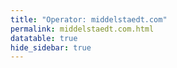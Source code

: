 ```yaml
---
title: "Operator: middelstaedt.com"
permalink: middelstaedt.com.html
datatable: true
hide_sidebar: true
---
```


<div>                        <script type="text/javascript">window.PlotlyConfig = {MathJaxConfig: 'local'};</script>
        <script src="https://cdn.plot.ly/plotly-2.4.2.min.js"></script>                <div id="b7e86924-9a12-4a39-91b5-84ba3495eef8" class="plotly-graph-div" style="height:100%; width:100%;"></div>            <script type="text/javascript">                                    window.PLOTLYENV=window.PLOTLYENV || {};                                    if (document.getElementById("b7e86924-9a12-4a39-91b5-84ba3495eef8")) {                    Plotly.newPlot(                        "b7e86924-9a12-4a39-91b5-84ba3495eef8",                        [{"name":"exit probability (%)","type":"scatter","x":["2022-10-16","2022-10-17","2022-10-18","2022-10-19","2022-10-20","2022-10-21","2022-10-22","2022-10-23","2022-10-24","2022-10-25","2022-10-26","2022-10-27","2022-10-28","2022-10-29","2022-10-30","2022-10-31","2022-11-01","2022-11-02","2022-11-03","2022-11-04","2022-11-05","2022-11-06","2022-11-07","2022-11-08","2022-11-09","2022-11-10","2022-11-11","2022-11-12","2022-11-13","2022-11-14","2022-11-15","2022-11-16","2022-11-17","2022-11-18","2022-11-19","2022-11-20","2022-11-21","2022-11-22","2022-11-23","2022-11-24","2022-11-25","2022-11-26","2022-11-27","2022-11-28","2022-11-29","2022-11-30","2022-12-01","2022-12-02","2022-12-03","2022-12-04","2022-12-05","2022-12-06","2022-12-07","2022-12-08","2022-12-09","2022-12-10","2022-12-11","2022-12-12","2022-12-13","2022-12-14","2022-12-15","2022-12-16","2022-12-17","2022-12-18","2022-12-19","2022-12-20","2022-12-21","2022-12-22","2022-12-23","2022-12-24","2022-12-25","2022-12-26","2022-12-27","2022-12-28","2022-12-29","2022-12-30","2022-12-31","2023-01-01","2023-01-02","2023-01-03","2023-01-04","2023-01-05","2023-01-06","2023-01-07","2023-01-08","2023-01-09","2023-01-10","2023-01-11","2023-01-12","2023-01-13","2023-01-14","2023-01-15","2023-01-16","2023-01-17","2023-01-18","2023-01-19","2023-01-20","2023-01-21","2023-01-22","2023-01-23","2023-01-24","2023-01-25","2023-01-26","2023-01-27","2023-01-28","2023-01-29","2023-01-30","2023-01-31","2023-02-01","2023-02-02","2023-02-03","2023-02-04","2023-02-05","2023-02-06","2023-02-07","2023-02-08","2023-02-09","2023-02-10","2023-02-11","2023-02-12","2023-02-13","2023-02-14","2023-02-15","2023-02-16","2023-02-17","2023-02-18","2023-02-19","2023-02-20","2023-02-21","2023-02-22","2023-02-23","2023-02-24","2023-02-25","2023-02-26","2023-02-27","2023-02-28","2023-03-01","2023-03-02","2023-03-03","2023-03-04","2023-03-05","2023-03-06","2023-03-07","2023-03-08","2023-03-09","2023-03-10","2023-03-11","2023-03-12","2023-03-13","2023-03-14","2023-03-15","2023-03-16","2023-03-17","2023-03-18","2023-03-19","2023-03-20","2023-03-21","2023-03-22","2023-03-23","2023-03-24","2023-03-25","2023-03-26","2023-03-27","2023-03-28","2023-03-29","2023-03-30","2023-03-31","2023-04-01","2023-04-02","2023-04-03","2023-04-04","2023-04-05","2023-04-06","2023-04-07","2023-04-08","2023-04-09","2023-04-10","2023-04-11","2023-04-12","2023-04-13","2023-04-14","2023-04-15","2023-04-16","2023-04-17","2023-04-18","2023-04-19","2023-04-20","2023-04-21","2023-04-22","2023-04-23","2023-04-24","2023-04-25","2023-04-26","2023-04-27","2023-04-28","2023-04-29"],"xaxis":"x","y":[0.0,0.0,0.0,0.0,0.0,0.0,0.0,0.0,0.0,0.0,0.0,0.0,0.0,0.0,0.0,0.0,0.0,0.0,0.0,0.0,0.0,0.0,0.0,null,0.0,0.0,null,0.0,0.0,0.0,0.0,0.0,0.0,0.0,0.0,0.0,0.0,0.0,0.0,0.0,0.0,0.0,0.0,0.0,0.0,0.0,0.23,0.25,0.26,0.18,0.23,0.26,0.23,0.23,0.23,0.18,0.21,0.26,0.27,0.31,0.31,0.32,0.33,0.33,0.35,0.4,0.4,0.41,0.42,0.43,0.48,0.49,0.5,0.51,0.55,0.52,0.49,0.48,0.42,0.39,0.4,0.38,0.33,0.34,0.33,0.37,0.37,0.38,0.38,0.19,0.3,0.3,0.31,0.31,0.31,0.32,0.35,0.36,0.38,0.4,0.41,0.42,0.38,0.39,0.38,0.39,0.4,0.36,0.37,0.35,0.36,0.36,0.39,0.42,0.43,0.44,0.44,0.41,0.39,0.41,0.41,0.39,0.39,0.4,0.4,0.37,0.34,0.35,0.36,0.36,0.35,0.34,0.31,0.3,0.3,0.35,0.34,0.32,0.17,0.37,0.36,0.38,0.4,0.49,0.47,0.47,0.57,0.79,0.82,0.82,0.73,0.61,0.53,0.52,0.49,0.5,0.48,0.42,0.39,0.35,0.36,0.35,0.34,0.31,0.34,0.29,0.29,0.3,0.29,0.28,0.28,0.25,0.26,0.25,0.25,0.26,0.25,0.24,0.23,0.25,0.25,0.25,0.2,0.2,0.21,0.21,0.2,0.18,0.19,0.18,0.18,0.19,0.21,0.24,0.24,0.34],"yaxis":"y"},{"name":"guard probability (%)","type":"scatter","x":["2022-10-16","2022-10-17","2022-10-18","2022-10-19","2022-10-20","2022-10-21","2022-10-22","2022-10-23","2022-10-24","2022-10-25","2022-10-26","2022-10-27","2022-10-28","2022-10-29","2022-10-30","2022-10-31","2022-11-01","2022-11-02","2022-11-03","2022-11-04","2022-11-05","2022-11-06","2022-11-07","2022-11-08","2022-11-09","2022-11-10","2022-11-11","2022-11-12","2022-11-13","2022-11-14","2022-11-15","2022-11-16","2022-11-17","2022-11-18","2022-11-19","2022-11-20","2022-11-21","2022-11-22","2022-11-23","2022-11-24","2022-11-25","2022-11-26","2022-11-27","2022-11-28","2022-11-29","2022-11-30","2022-12-01","2022-12-02","2022-12-03","2022-12-04","2022-12-05","2022-12-06","2022-12-07","2022-12-08","2022-12-09","2022-12-10","2022-12-11","2022-12-12","2022-12-13","2022-12-14","2022-12-15","2022-12-16","2022-12-17","2022-12-18","2022-12-19","2022-12-20","2022-12-21","2022-12-22","2022-12-23","2022-12-24","2022-12-25","2022-12-26","2022-12-27","2022-12-28","2022-12-29","2022-12-30","2022-12-31","2023-01-01","2023-01-02","2023-01-03","2023-01-04","2023-01-05","2023-01-06","2023-01-07","2023-01-08","2023-01-09","2023-01-10","2023-01-11","2023-01-12","2023-01-13","2023-01-14","2023-01-15","2023-01-16","2023-01-17","2023-01-18","2023-01-19","2023-01-20","2023-01-21","2023-01-22","2023-01-23","2023-01-24","2023-01-25","2023-01-26","2023-01-27","2023-01-28","2023-01-29","2023-01-30","2023-01-31","2023-02-01","2023-02-02","2023-02-03","2023-02-04","2023-02-05","2023-02-06","2023-02-07","2023-02-08","2023-02-09","2023-02-10","2023-02-11","2023-02-12","2023-02-13","2023-02-14","2023-02-15","2023-02-16","2023-02-17","2023-02-18","2023-02-19","2023-02-20","2023-02-21","2023-02-22","2023-02-23","2023-02-24","2023-02-25","2023-02-26","2023-02-27","2023-02-28","2023-03-01","2023-03-02","2023-03-03","2023-03-04","2023-03-05","2023-03-06","2023-03-07","2023-03-08","2023-03-09","2023-03-10","2023-03-11","2023-03-12","2023-03-13","2023-03-14","2023-03-15","2023-03-16","2023-03-17","2023-03-18","2023-03-19","2023-03-20","2023-03-21","2023-03-22","2023-03-23","2023-03-24","2023-03-25","2023-03-26","2023-03-27","2023-03-28","2023-03-29","2023-03-30","2023-03-31","2023-04-01","2023-04-02","2023-04-03","2023-04-04","2023-04-05","2023-04-06","2023-04-07","2023-04-08","2023-04-09","2023-04-10","2023-04-11","2023-04-12","2023-04-13","2023-04-14","2023-04-15","2023-04-16","2023-04-17","2023-04-18","2023-04-19","2023-04-20","2023-04-21","2023-04-22","2023-04-23","2023-04-24","2023-04-25","2023-04-26","2023-04-27","2023-04-28","2023-04-29"],"xaxis":"x","y":[0.0,0.0,0.0,0.0,0.0,0.0,0.0,0.0,0.0,0.0,0.0,0.0,0.0,0.0,0.0,0.0,0.0,0.0,0.0,0.0,0.0,0.0,0.0,null,0.0,0.0,null,0.0,0.0,0.0,0.0,0.0,0.0,0.0,0.0,0.0,0.0,0.0,0.0,0.12,0.1,0.11,0.13,0.14,0.12,0.13,0.0,0.0,0.0,0.0,0.0,0.0,0.0,0.0,0.0,0.0,0.0,0.0,0.0,0.0,0.0,0.0,0.05,0.04,0.07,0.07,0.13,0.12,0.13,0.12,0.1,0.1,0.1,0.1,0.1,0.1,0.09,0.09,0.08,0.08,0.06,0.06,0.05,0.05,0.05,0.05,0.05,0.05,0.05,0.05,0.06,0.05,0.05,0.05,0.04,0.05,0.05,0.05,0.05,0.05,0.05,0.05,0.05,0.05,0.04,0.06,0.07,0.07,0.07,0.07,0.07,0.06,0.07,0.07,0.06,0.07,0.07,0.06,0.06,0.07,0.07,0.06,0.06,0.06,0.06,0.06,0.06,0.06,0.06,0.06,0.06,0.05,0.06,0.06,0.06,0.05,0.05,0.05,0.05,0.04,0.04,0.04,0.04,0.04,0.04,0.04,0.04,0.04,0.05,0.05,0.06,0.06,0.06,0.06,0.06,0.06,0.05,0.06,0.06,0.06,0.06,0.06,0.06,0.06,0.06,0.06,0.06,0.06,0.06,0.06,0.07,0.07,0.07,0.07,0.07,0.07,0.08,0.08,0.08,0.08,0.08,0.08,0.09,0.11,0.11,0.11,0.12,0.11,0.11,0.11,0.12,0.11,0.12,0.11,0.12,0.16],"yaxis":"y"},{"name":"advertised bandwidth","type":"scatter","x":["2022-10-16","2022-10-17","2022-10-18","2022-10-19","2022-10-20","2022-10-21","2022-10-22","2022-10-23","2022-10-24","2022-10-25","2022-10-26","2022-10-27","2022-10-28","2022-10-29","2022-10-30","2022-10-31","2022-11-01","2022-11-02","2022-11-03","2022-11-04","2022-11-05","2022-11-06","2022-11-07","2022-11-08","2022-11-09","2022-11-10","2022-11-11","2022-11-12","2022-11-13","2022-11-14","2022-11-15","2022-11-16","2022-11-17","2022-11-18","2022-11-19","2022-11-20","2022-11-21","2022-11-22","2022-11-23","2022-11-24","2022-11-25","2022-11-26","2022-11-27","2022-11-28","2022-11-29","2022-11-30","2022-12-01","2022-12-02","2022-12-03","2022-12-04","2022-12-05","2022-12-06","2022-12-07","2022-12-08","2022-12-09","2022-12-10","2022-12-11","2022-12-12","2022-12-13","2022-12-14","2022-12-15","2022-12-16","2022-12-17","2022-12-18","2022-12-19","2022-12-20","2022-12-21","2022-12-22","2022-12-23","2022-12-24","2022-12-25","2022-12-26","2022-12-27","2022-12-28","2022-12-29","2022-12-30","2022-12-31","2023-01-01","2023-01-02","2023-01-03","2023-01-04","2023-01-05","2023-01-06","2023-01-07","2023-01-08","2023-01-09","2023-01-10","2023-01-11","2023-01-12","2023-01-13","2023-01-14","2023-01-15","2023-01-16","2023-01-17","2023-01-18","2023-01-19","2023-01-20","2023-01-21","2023-01-22","2023-01-23","2023-01-24","2023-01-25","2023-01-26","2023-01-27","2023-01-28","2023-01-29","2023-01-30","2023-01-31","2023-02-01","2023-02-02","2023-02-03","2023-02-04","2023-02-05","2023-02-06","2023-02-07","2023-02-08","2023-02-09","2023-02-10","2023-02-11","2023-02-12","2023-02-13","2023-02-14","2023-02-15","2023-02-16","2023-02-17","2023-02-18","2023-02-19","2023-02-20","2023-02-21","2023-02-22","2023-02-23","2023-02-24","2023-02-25","2023-02-26","2023-02-27","2023-02-28","2023-03-01","2023-03-02","2023-03-03","2023-03-04","2023-03-05","2023-03-06","2023-03-07","2023-03-08","2023-03-09","2023-03-10","2023-03-11","2023-03-12","2023-03-13","2023-03-14","2023-03-15","2023-03-16","2023-03-17","2023-03-18","2023-03-19","2023-03-20","2023-03-21","2023-03-22","2023-03-23","2023-03-24","2023-03-25","2023-03-26","2023-03-27","2023-03-28","2023-03-29","2023-03-30","2023-03-31","2023-04-01","2023-04-02","2023-04-03","2023-04-04","2023-04-05","2023-04-06","2023-04-07","2023-04-08","2023-04-09","2023-04-10","2023-04-11","2023-04-12","2023-04-13","2023-04-14","2023-04-15","2023-04-16","2023-04-17","2023-04-18","2023-04-19","2023-04-20","2023-04-21","2023-04-22","2023-04-23","2023-04-24","2023-04-25","2023-04-26","2023-04-27","2023-04-28","2023-04-29"],"xaxis":"x","y":[0.0,0.03,0.03,0.03,0.05,0.05,0.08,0.08,0.09,0.11,0.13,0.14,0.14,0.16,0.19,0.19,0.2,0.2,0.2,0.2,0.2,0.19,0.2,0.2,0.2,0.2,0.2,0.2,0.22,0.2,0.24,0.27,0.38,0.41,0.45,0.5,0.49,0.49,0.49,0.49,0.44,0.54,0.56,0.55,0.6,0.6,0.6,0.6,0.6,0.6,0.59,0.57,0.55,0.57,0.6,0.62,0.57,0.68,0.73,0.82,0.88,0.89,0.82,0.91,1.06,1.14,1.25,1.19,1.19,1.11,1.11,1.1,1.11,1.2,1.17,1.15,1.16,1.1,1.07,1.03,1.02,0.96,0.98,0.97,0.98,1.01,1.01,1.0,0.98,0.96,0.92,1.01,1.01,1.02,1.03,1.01,0.98,0.98,1.0,0.99,0.95,0.93,0.94,0.94,0.88,0.88,0.89,0.88,0.84,0.87,0.91,0.91,0.98,0.97,0.98,0.99,0.98,0.96,1.01,1.01,1.01,1.0,1.06,1.02,0.98,0.91,0.91,0.87,0.87,0.89,0.86,0.85,0.86,0.85,0.87,0.88,0.88,0.92,0.93,0.93,0.94,0.94,1.09,1.1,1.12,1.14,1.79,1.8,1.8,1.8,1.83,1.56,1.6,1.6,1.6,1.56,1.45,1.29,1.21,1.2,1.19,1.19,1.09,1.05,1.0,0.98,0.95,0.91,0.92,0.92,0.87,0.93,0.93,0.93,0.92,0.97,0.99,0.99,0.99,0.98,1.0,0.9,0.9,0.9,0.92,0.94,1.0,0.95,0.98,0.95,1.05,1.08,1.24,1.5,1.63,1.75],"yaxis":"y2"}],                        {"hovermode":"x","template":{"data":{"bar":[{"error_x":{"color":"#2a3f5f"},"error_y":{"color":"#2a3f5f"},"marker":{"line":{"color":"#E5ECF6","width":0.5},"pattern":{"fillmode":"overlay","size":10,"solidity":0.2}},"type":"bar"}],"barpolar":[{"marker":{"line":{"color":"#E5ECF6","width":0.5},"pattern":{"fillmode":"overlay","size":10,"solidity":0.2}},"type":"barpolar"}],"carpet":[{"aaxis":{"endlinecolor":"#2a3f5f","gridcolor":"white","linecolor":"white","minorgridcolor":"white","startlinecolor":"#2a3f5f"},"baxis":{"endlinecolor":"#2a3f5f","gridcolor":"white","linecolor":"white","minorgridcolor":"white","startlinecolor":"#2a3f5f"},"type":"carpet"}],"choropleth":[{"colorbar":{"outlinewidth":0,"ticks":""},"type":"choropleth"}],"contour":[{"colorbar":{"outlinewidth":0,"ticks":""},"colorscale":[[0.0,"#0d0887"],[0.1111111111111111,"#46039f"],[0.2222222222222222,"#7201a8"],[0.3333333333333333,"#9c179e"],[0.4444444444444444,"#bd3786"],[0.5555555555555556,"#d8576b"],[0.6666666666666666,"#ed7953"],[0.7777777777777778,"#fb9f3a"],[0.8888888888888888,"#fdca26"],[1.0,"#f0f921"]],"type":"contour"}],"contourcarpet":[{"colorbar":{"outlinewidth":0,"ticks":""},"type":"contourcarpet"}],"heatmap":[{"colorbar":{"outlinewidth":0,"ticks":""},"colorscale":[[0.0,"#0d0887"],[0.1111111111111111,"#46039f"],[0.2222222222222222,"#7201a8"],[0.3333333333333333,"#9c179e"],[0.4444444444444444,"#bd3786"],[0.5555555555555556,"#d8576b"],[0.6666666666666666,"#ed7953"],[0.7777777777777778,"#fb9f3a"],[0.8888888888888888,"#fdca26"],[1.0,"#f0f921"]],"type":"heatmap"}],"heatmapgl":[{"colorbar":{"outlinewidth":0,"ticks":""},"colorscale":[[0.0,"#0d0887"],[0.1111111111111111,"#46039f"],[0.2222222222222222,"#7201a8"],[0.3333333333333333,"#9c179e"],[0.4444444444444444,"#bd3786"],[0.5555555555555556,"#d8576b"],[0.6666666666666666,"#ed7953"],[0.7777777777777778,"#fb9f3a"],[0.8888888888888888,"#fdca26"],[1.0,"#f0f921"]],"type":"heatmapgl"}],"histogram":[{"marker":{"pattern":{"fillmode":"overlay","size":10,"solidity":0.2}},"type":"histogram"}],"histogram2d":[{"colorbar":{"outlinewidth":0,"ticks":""},"colorscale":[[0.0,"#0d0887"],[0.1111111111111111,"#46039f"],[0.2222222222222222,"#7201a8"],[0.3333333333333333,"#9c179e"],[0.4444444444444444,"#bd3786"],[0.5555555555555556,"#d8576b"],[0.6666666666666666,"#ed7953"],[0.7777777777777778,"#fb9f3a"],[0.8888888888888888,"#fdca26"],[1.0,"#f0f921"]],"type":"histogram2d"}],"histogram2dcontour":[{"colorbar":{"outlinewidth":0,"ticks":""},"colorscale":[[0.0,"#0d0887"],[0.1111111111111111,"#46039f"],[0.2222222222222222,"#7201a8"],[0.3333333333333333,"#9c179e"],[0.4444444444444444,"#bd3786"],[0.5555555555555556,"#d8576b"],[0.6666666666666666,"#ed7953"],[0.7777777777777778,"#fb9f3a"],[0.8888888888888888,"#fdca26"],[1.0,"#f0f921"]],"type":"histogram2dcontour"}],"mesh3d":[{"colorbar":{"outlinewidth":0,"ticks":""},"type":"mesh3d"}],"parcoords":[{"line":{"colorbar":{"outlinewidth":0,"ticks":""}},"type":"parcoords"}],"pie":[{"automargin":true,"type":"pie"}],"scatter":[{"marker":{"colorbar":{"outlinewidth":0,"ticks":""}},"type":"scatter"}],"scatter3d":[{"line":{"colorbar":{"outlinewidth":0,"ticks":""}},"marker":{"colorbar":{"outlinewidth":0,"ticks":""}},"type":"scatter3d"}],"scattercarpet":[{"marker":{"colorbar":{"outlinewidth":0,"ticks":""}},"type":"scattercarpet"}],"scattergeo":[{"marker":{"colorbar":{"outlinewidth":0,"ticks":""}},"type":"scattergeo"}],"scattergl":[{"marker":{"colorbar":{"outlinewidth":0,"ticks":""}},"type":"scattergl"}],"scattermapbox":[{"marker":{"colorbar":{"outlinewidth":0,"ticks":""}},"type":"scattermapbox"}],"scatterpolar":[{"marker":{"colorbar":{"outlinewidth":0,"ticks":""}},"type":"scatterpolar"}],"scatterpolargl":[{"marker":{"colorbar":{"outlinewidth":0,"ticks":""}},"type":"scatterpolargl"}],"scatterternary":[{"marker":{"colorbar":{"outlinewidth":0,"ticks":""}},"type":"scatterternary"}],"surface":[{"colorbar":{"outlinewidth":0,"ticks":""},"colorscale":[[0.0,"#0d0887"],[0.1111111111111111,"#46039f"],[0.2222222222222222,"#7201a8"],[0.3333333333333333,"#9c179e"],[0.4444444444444444,"#bd3786"],[0.5555555555555556,"#d8576b"],[0.6666666666666666,"#ed7953"],[0.7777777777777778,"#fb9f3a"],[0.8888888888888888,"#fdca26"],[1.0,"#f0f921"]],"type":"surface"}],"table":[{"cells":{"fill":{"color":"#EBF0F8"},"line":{"color":"white"}},"header":{"fill":{"color":"#C8D4E3"},"line":{"color":"white"}},"type":"table"}]},"layout":{"annotationdefaults":{"arrowcolor":"#2a3f5f","arrowhead":0,"arrowwidth":1},"autotypenumbers":"strict","coloraxis":{"colorbar":{"outlinewidth":0,"ticks":""}},"colorscale":{"diverging":[[0,"#8e0152"],[0.1,"#c51b7d"],[0.2,"#de77ae"],[0.3,"#f1b6da"],[0.4,"#fde0ef"],[0.5,"#f7f7f7"],[0.6,"#e6f5d0"],[0.7,"#b8e186"],[0.8,"#7fbc41"],[0.9,"#4d9221"],[1,"#276419"]],"sequential":[[0.0,"#0d0887"],[0.1111111111111111,"#46039f"],[0.2222222222222222,"#7201a8"],[0.3333333333333333,"#9c179e"],[0.4444444444444444,"#bd3786"],[0.5555555555555556,"#d8576b"],[0.6666666666666666,"#ed7953"],[0.7777777777777778,"#fb9f3a"],[0.8888888888888888,"#fdca26"],[1.0,"#f0f921"]],"sequentialminus":[[0.0,"#0d0887"],[0.1111111111111111,"#46039f"],[0.2222222222222222,"#7201a8"],[0.3333333333333333,"#9c179e"],[0.4444444444444444,"#bd3786"],[0.5555555555555556,"#d8576b"],[0.6666666666666666,"#ed7953"],[0.7777777777777778,"#fb9f3a"],[0.8888888888888888,"#fdca26"],[1.0,"#f0f921"]]},"colorway":["#636efa","#EF553B","#00cc96","#ab63fa","#FFA15A","#19d3f3","#FF6692","#B6E880","#FF97FF","#FECB52"],"font":{"color":"#2a3f5f"},"geo":{"bgcolor":"white","lakecolor":"white","landcolor":"#E5ECF6","showlakes":true,"showland":true,"subunitcolor":"white"},"hoverlabel":{"align":"left"},"hovermode":"closest","mapbox":{"style":"light"},"paper_bgcolor":"white","plot_bgcolor":"#E5ECF6","polar":{"angularaxis":{"gridcolor":"white","linecolor":"white","ticks":""},"bgcolor":"#E5ECF6","radialaxis":{"gridcolor":"white","linecolor":"white","ticks":""}},"scene":{"xaxis":{"backgroundcolor":"#E5ECF6","gridcolor":"white","gridwidth":2,"linecolor":"white","showbackground":true,"ticks":"","zerolinecolor":"white"},"yaxis":{"backgroundcolor":"#E5ECF6","gridcolor":"white","gridwidth":2,"linecolor":"white","showbackground":true,"ticks":"","zerolinecolor":"white"},"zaxis":{"backgroundcolor":"#E5ECF6","gridcolor":"white","gridwidth":2,"linecolor":"white","showbackground":true,"ticks":"","zerolinecolor":"white"}},"shapedefaults":{"line":{"color":"#2a3f5f"}},"ternary":{"aaxis":{"gridcolor":"white","linecolor":"white","ticks":""},"baxis":{"gridcolor":"white","linecolor":"white","ticks":""},"bgcolor":"#E5ECF6","caxis":{"gridcolor":"white","linecolor":"white","ticks":""}},"title":{"x":0.05},"xaxis":{"automargin":true,"gridcolor":"white","linecolor":"white","ticks":"","title":{"standoff":15},"zerolinecolor":"white","zerolinewidth":2},"yaxis":{"automargin":true,"gridcolor":"white","linecolor":"white","ticks":"","title":{"standoff":15},"zerolinecolor":"white","zerolinewidth":2}}},"xaxis":{"anchor":"y","domain":[0.0,0.94],"rangeselector":{"buttons":[{"count":7,"label":"week","step":"day","stepmode":"backward"},{"count":1,"label":"month","step":"month","stepmode":"backward"},{"count":6,"label":"6 months","step":"month","stepmode":"backward"},{"count":1,"label":"year","step":"year","stepmode":"backward"},{"step":"all"}]}},"yaxis":{"anchor":"x","domain":[0.0,1.0],"rangemode":"nonnegative","ticksuffix":"%","title":{"text":"exit / guard probability"}},"yaxis2":{"anchor":"x","overlaying":"y","rangemode":"nonnegative","side":"right","ticksuffix":" Gbit/s","title":{"text":"advertised bandwidth"}}},                        {"responsive": true}                    )                };                            </script>        </div>

Only proven relays are included in the graph and table. A proven relay claims to be part of a domain
and can be verified to be part of it via the
["well-known" URL or DNS records](https://nusenu.github.io/ContactInfo-Information-Sharing-Specification/#proof).

<div class="datatable-begin"></div>

| Nickname                                                      |   Mbit/s | Exit   | IPv4                                                     | IPv6                                                                                         | First Seen   | Tor Version   | AS Name                                             |
|:--------------------------------------------------------------|---------:|:-------|:---------------------------------------------------------|:---------------------------------------------------------------------------------------------|:-------------|:--------------|:----------------------------------------------------|
| [4728](w/relay/0645197737A373E6EFF2B9F47913DF06FA3B5310.html) |       55 | N      | [163.172.13.237](https://stat.ripe.net/163.172.13.237)   | [2001:bc8:32d7:185::3:1](https://stat.ripe.net/2001:bc8:32d7:185::3:1)                       | 2023-04-27   | 0.4.7.13      | [ONLINE S.A.S.](w/as_number/AS12876)                |
| [4717](w/relay/1771F9D32775A95BCB9A0D078E509A5624438B76.html) |      100 | N      | [194.180.174.73](https://stat.ripe.net/194.180.174.73)   | [2a0a:c801:1:e::93](https://stat.ripe.net/2a0a:c801:1:e::93)                                 | 2022-12-12   | 0.4.7.13      | [MivoCloud SRL](w/as_number/AS39798)                |
| [4712](w/relay/18F4F0F749B0A48F51F0C56233A7F00C7BCEB4D8.html) |      120 | N      | [212.227.169.190](https://stat.ripe.net/212.227.169.190) | [2001:ba0:1800:1fc::1](https://stat.ripe.net/2001:ba0:1800:1fc::1)                           | 2022-10-18   | 0.4.7.13      | [IONOS SE](w/as_number/AS8560)                      |
| [4721](w/relay/23CC9B711B8FF93403C95E8643F0A85FFE1DFB3C.html) |      125 | N      | [163.172.13.237](https://stat.ripe.net/163.172.13.237)   | [2001:bc8:32d7:185::2:1](https://stat.ripe.net/2001:bc8:32d7:185::2:1)                       | 2023-04-23   | 0.4.7.13      | [ONLINE S.A.S.](w/as_number/AS12876)                |
| [4715](w/relay/322967A70161145738F6CEB4F5165FDADF9EB27C.html) |      119 | Y      | [104.244.73.136](https://stat.ripe.net/104.244.73.136)   | [2605:6400:30:edc3::34](https://stat.ripe.net/2605:6400:30:edc3::34)                         | 2022-11-16   | 0.4.7.13      | [PONYNET](w/as_number/AS53667)                      |
| [4723](w/relay/3597A3F60A4AFE44A3DDE8B5219F9F85D9B441A2.html) |       59 | Y      | [185.243.218.61](https://stat.ripe.net/185.243.218.61)   | [2a03:94e0:24d4::5](https://stat.ripe.net/2a03:94e0:24d4::5)                                 | 2023-04-25   | 0.4.7.13      | [TerraHost AS](w/as_number/AS56655)                 |
| [4718](w/relay/4F270462A8BF960102EBE193BC0DF6432F49832F.html) |      100 | N      | [94.158.246.117](https://stat.ripe.net/94.158.246.117)   | [2001:67c:2db8:305:43:dcd:f532:34f](https://stat.ripe.net/2001:67c:2db8:305:43:dcd:f532:34f) | 2022-12-12   | 0.4.7.13      | [MivoCloud SRL](w/as_number/AS39798)                |
| [4719](w/relay/566F698A2C234802F82BC76D8FA82E60BAA68015.html) |      116 | Y      | [185.243.218.95](https://stat.ripe.net/185.243.218.95)   | [2a03:94e0:24d4::3](https://stat.ripe.net/2a03:94e0:24d4::3)                                 | 2022-12-12   | 0.4.7.13      | [TerraHost AS](w/as_number/AS56655)                 |
| [4720](w/relay/64DF2CA9276871CEE3638F1CD1310EBAA0A6E16C.html) |      131 | N      | [163.172.13.237](https://stat.ripe.net/163.172.13.237)   | [2001:bc8:32d7:185::1:1](https://stat.ripe.net/2001:bc8:32d7:185::1:1)                       | 2023-04-19   | 0.4.7.13      | [ONLINE S.A.S.](w/as_number/AS12876)                |
| [4724](w/relay/8377F64D31B1B551AA3D8F7D4482192CA3292FED.html) |       48 | Y      | [185.243.218.61](https://stat.ripe.net/185.243.218.61)   | [2a03:94e0:24d4::6](https://stat.ripe.net/2a03:94e0:24d4::6)                                 | 2023-04-25   | 0.4.7.13      | [TerraHost AS](w/as_number/AS56655)                 |
| [4711](w/relay/8DBC6F2F474FE4959B7B33FF680733F324D385EA.html) |      167 | N      | [82.165.101.234](https://stat.ripe.net/82.165.101.234)   | [2001:8d8:1800:876a::1](https://stat.ripe.net/2001:8d8:1800:876a::1)                         | 2022-10-16   | 0.4.7.13      | [IONOS SE](w/as_number/AS8560)                      |
| [4716](w/relay/8E1CB2E2467989A9369284E09669AD0FD691075E.html) |      103 | Y      | [185.243.218.61](https://stat.ripe.net/185.243.218.61)   | [2a03:94e0:24d4::2](https://stat.ripe.net/2a03:94e0:24d4::2)                                 | 2022-12-11   | 0.4.7.13      | [TerraHost AS](w/as_number/AS56655)                 |
| [4725](w/relay/9B8E44116F2AE302B8EDDB6C3E56F6559BE80936.html) |       68 | Y      | [185.243.218.95](https://stat.ripe.net/185.243.218.95)   | [2a03:94e0:24d4::7](https://stat.ripe.net/2a03:94e0:24d4::7)                                 | 2023-04-25   | 0.4.7.13      | [TerraHost AS](w/as_number/AS56655)                 |
| [4727](w/relay/E0AE4772051D74DE4DC1A525D9670BC12ED2EDAF.html) |       58 | Y      | [185.243.218.95](https://stat.ripe.net/185.243.218.95)   | [2a03:94e0:24d4::9](https://stat.ripe.net/2a03:94e0:24d4::9)                                 | 2023-04-25   | 0.4.7.13      | [TerraHost AS](w/as_number/AS56655)                 |
| [4722](w/relay/EDFFE7DF9BA80ED6719B79A86EB9E3E9F875616F.html) |       58 | Y      | [185.243.218.61](https://stat.ripe.net/185.243.218.61)   | [2a03:94e0:24d4::4](https://stat.ripe.net/2a03:94e0:24d4::4)                                 | 2023-04-25   | 0.4.7.13      | [TerraHost AS](w/as_number/AS56655)                 |
| [4729](w/relay/FA7B76686DAFB850A58072320907E282562BDD66.html) |      106 | N      | [163.172.13.237](https://stat.ripe.net/163.172.13.237)   | [2001:bc8:32d7:185::4:1](https://stat.ripe.net/2001:bc8:32d7:185::4:1)                       | 2023-04-27   | 0.4.7.13      | [ONLINE S.A.S.](w/as_number/AS12876)                |
| [4714](w/relay/FA9F92CB28E2285A589643DDA31448361076D0C7.html) |      133 | Y      | [107.189.31.33](https://stat.ripe.net/107.189.31.33)     | [2605:6400:30:ebb6:532:acc:65:31](https://stat.ripe.net/2605:6400:30:ebb6:532:acc:65:31)     | 2022-11-13   | 0.4.7.13      | [PONYNET](w/as_number/AS53667)                      |
| [4726](w/relay/FADD9A15FFC9DE65A00E6A37BCC377A2B102203A.html) |       46 | Y      | [185.243.218.95](https://stat.ripe.net/185.243.218.95)   | [2a03:94e0:24d4::8](https://stat.ripe.net/2a03:94e0:24d4::8)                                 | 2023-04-25   | 0.4.7.13      | [TerraHost AS](w/as_number/AS56655)                 |
| [4713](w/relay/FC775F7C3B031F8BD21AD814C2F168D402664E4B.html) |       31 | N      | [83.135.88.133](https://stat.ripe.net/83.135.88.133)     | None                                                                                         | 2022-11-12   | 0.4.7.13      | [1&1 Versatel Deutschland GmbH](w/as_number/AS8881) |

<div class="datatable-end"></div> 